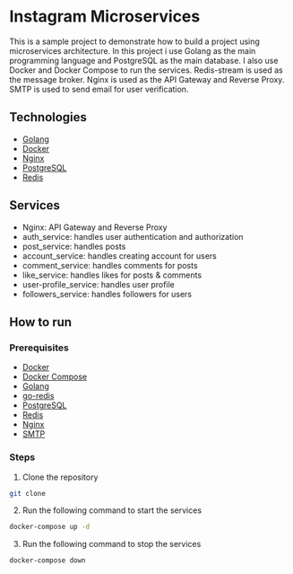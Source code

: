 # Instagram Microservices

This is a sample project to demonstrate how to build a project using microservices architecture. In this project i use Golang as the main programming language and PostgreSQL as the main database. I also use Docker and Docker Compose to run the services. Redis-stream is used as the message broker. Nginx is used as the API Gateway and Reverse Proxy. SMTP is used to send email for user verification.

## Technologies

- [Golang](https://golang.org/)
- [Docker](https://www.docker.com/)
- [Nginx](https://www.nginx.com/)
- [PostgreSQL](https://www.postgresql.org/)
- [Redis](https://redis.io/)

## Services

- Nginx: API Gateway and Reverse Proxy
- auth_service: handles user authentication and authorization
- post_service: handles posts
- account_service: handles creating account for users
- comment_service: handles comments for posts
- like_service: handles likes for posts & comments
- user-profile_service: handles user profile
- followers_service: handles followers for users

## How to run

### Prerequisites

- [Docker](https://www.docker.com/)
- [Docker Compose](https://docs.docker.com/compose/)
- [Golang](https://golang.org/)
- [go-redis](https://github.com/redis/go-redis/v9)
- [PostgreSQL](https://www.postgresql.org/)
- [Redis](https://redis.io/)
- [Nginx](https://www.nginx.com/)
- [SMTP](https://en.wikipedia.org/wiki/Simple_Mail_Transfer_Protocol)

### Steps

1. Clone the repository

```bash
git clone 
```

2. Run the following command to start the services

```bash
docker-compose up -d
```

3. Run the following command to stop the services

```bash
docker-compose down
```